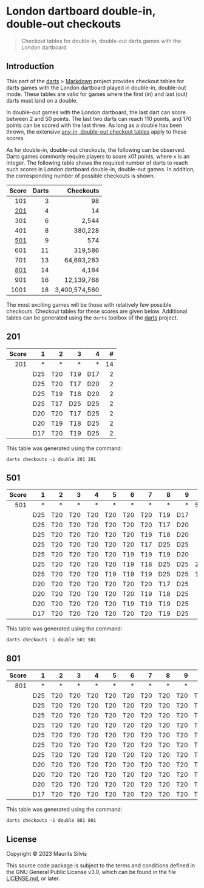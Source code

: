 # London dartboard double-in, double-out checkouts

> Checkout tables for double-in, double-out darts games with the London dartboard

## Introduction

This part of the [darts](https://github.com/mauritssilvis/darts) > [Markdown](../..) project provides checkout tables for darts games with the London dartboard played in double-in, double-out mode.
These tables are valid for games where the first (in) and last (out) darts must land on a double.

In double-out games with the London dartboard, the last dart can score between 2 and 50 points.
The last two darts can reach 110 points, and 170 points can be scored with the last three.
As long as a double has been thrown, the extensive [any-in, double-out checkout tables](London_any_in_double_out.md) apply to these scores.

As for double-in, double-out checkouts, the following can be observed.
Darts games commonly require players to score x01 points, where x is an integer.
The following table shows the required number of darts to reach such scores in London dartboard double-in, double-out games.
In addition, the corresponding number of possible checkouts is shown.

|       Score | Darts |     Checkouts |
|------------:|------:|--------------:|
|         101 |     3 |            98 |
| [201](#201) |     4 |            14 |
|         301 |     6 |         2,544 |
|         401 |     8 |       380,228 |
| [501](#501) |     9 |           574 |
|         601 |    11 |       319,586 |
|         701 |    13 |    64,693,283 |
| [801](#801) |    14 |         4,184 |
|         901 |    16 |    12,139,768 |
|        1001 |    18 | 3,400,574,560 |

The most exciting games will be those with relatively few possible checkouts.
Checkout tables for these scores are given below.
Additional tables can be generated using the `darts` toolbox of the [darts](https://github.com/mauritssilvis/darts) project.

## 201

| Score |   1 |   2 |   3 |   4 |  # |
|------:|----:|----:|----:|----:|---:|
|   201 |   * |   * |   * |   * | 14 |
|       | D25 | T20 | T19 | D17 |  2 |
|       | D25 | T20 | T17 | D20 |  2 |
|       | D25 | T19 | T18 | D20 |  2 |
|       | D25 | T17 | D25 | D25 |  2 |
|       | D20 | T20 | T17 | D25 |  2 |
|       | D20 | T19 | T18 | D25 |  2 |
|       | D17 | T20 | T19 | D25 |  2 |

This table was generated using the command:

```shell
darts checkouts -i double 201 201
```

## 501

| Score |   1 |   2 |   3 |   4 |   5 |   6 |   7 |   8 |   9 |   # |
|------:|----:|----:|----:|----:|----:|----:|----:|----:|----:|----:|
|   501 |   * |   * |   * |   * |   * |   * |   * |   * |   * | 574 |
|       | D25 | T20 | T20 | T20 | T20 | T20 | T20 | T19 | D17 |   7 |
|       | D25 | T20 | T20 | T20 | T20 | T20 | T20 | T17 | D20 |   7 |
|       | D25 | T20 | T20 | T20 | T20 | T20 | T19 | T18 | D20 |  42 |
|       | D25 | T20 | T20 | T20 | T20 | T20 | T17 | D25 | D25 |  42 |
|       | D25 | T20 | T20 | T20 | T20 | T19 | T19 | T19 | D20 |  35 |
|       | D25 | T20 | T20 | T20 | T20 | T19 | T18 | D25 | D25 | 210 |
|       | D25 | T20 | T20 | T20 | T19 | T19 | T19 | D25 | D25 | 140 |
|       | D20 | T20 | T20 | T20 | T20 | T20 | T20 | T17 | D25 |   7 |
|       | D20 | T20 | T20 | T20 | T20 | T20 | T19 | T18 | D25 |  42 |
|       | D20 | T20 | T20 | T20 | T20 | T19 | T19 | T19 | D25 |  35 |
|       | D17 | T20 | T20 | T20 | T20 | T20 | T20 | T19 | D25 |   7 |

This table was generated using the command:

```shell
darts checkouts -i double 501 501
```

## 801

| Score |   1 |   2 |   3 |   4 |   5 |   6 |   7 |   8 |   9 |  10 |  11 |  12 |  13 |  14 |     # |
|------:|----:|----:|----:|----:|----:|----:|----:|----:|----:|----:|----:|----:|----:|----:|------:|
|   801 |   * |   * |   * |   * |   * |   * |   * |   * |   * |   * |   * |   * |   * |   * | 4,184 |
|       | D25 | T20 | T20 | T20 | T20 | T20 | T20 | T20 | T20 | T20 | T20 | T20 | T19 | D17 |    12 |
|       | D25 | T20 | T20 | T20 | T20 | T20 | T20 | T20 | T20 | T20 | T20 | T20 | T17 | D20 |    12 |
|       | D25 | T20 | T20 | T20 | T20 | T20 | T20 | T20 | T20 | T20 | T20 | T19 | T18 | D20 |   132 |
|       | D25 | T20 | T20 | T20 | T20 | T20 | T20 | T20 | T20 | T20 | T20 | T17 | D25 | D25 |   132 |
|       | D25 | T20 | T20 | T20 | T20 | T20 | T20 | T20 | T20 | T20 | T19 | T19 | T19 | D20 |   220 |
|       | D25 | T20 | T20 | T20 | T20 | T20 | T20 | T20 | T20 | T20 | T19 | T18 | D25 | D25 | 1,320 |
|       | D25 | T20 | T20 | T20 | T20 | T20 | T20 | T20 | T20 | T19 | T19 | T19 | D25 | D25 | 1,980 |
|       | D20 | T20 | T20 | T20 | T20 | T20 | T20 | T20 | T20 | T20 | T20 | T20 | T17 | D25 |    12 |
|       | D20 | T20 | T20 | T20 | T20 | T20 | T20 | T20 | T20 | T20 | T20 | T19 | T18 | D25 |   132 |
|       | D20 | T20 | T20 | T20 | T20 | T20 | T20 | T20 | T20 | T20 | T19 | T19 | T19 | D25 |   220 |
|       | D17 | T20 | T20 | T20 | T20 | T20 | T20 | T20 | T20 | T20 | T20 | T20 | T19 | D25 |    12 |

This table was generated using the command:

```shell
darts checkouts -i double 801 801
```

## License

Copyright © 2023 Maurits Silvis

This source code package is subject to the terms and conditions defined in the GNU General Public License v3.0, which can be found in the file [LICENSE.md](../../../LICENSE.md), or later.
